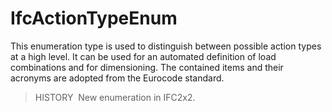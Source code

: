 IfcActionTypeEnum
=================

This enumeration type is used to distinguish between possible action types at a high level. It can be used for an automated definition of load combinations and for dimensioning. The contained items and their acronyms are adopted from the Eurocode standard.

> HISTORY&nbsp; New enumeration in IFC2x2.
